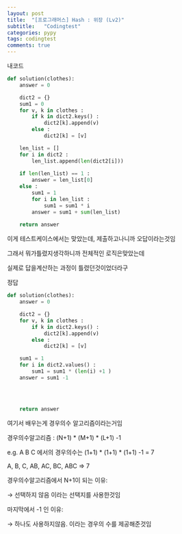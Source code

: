 ```yaml
---
layout: post
title:  "[프로그래머스] Hash : 위장 (Lv2)"
subtitle:   "Codingtest"
categories: pypy
tags: codingtest
comments: true
---
```


내코드

```python
def solution(clothes):
    answer = 0

    dict2 = {}
    sum1 = 0
    for v, k in clothes :
        if k in dict2.keys() :
            dict2[k].append(v)
        else :
            dict2[k] = [v]

    len_list = []
    for i in dict2 :
        len_list.append(len(dict2[i]))
        
    if len(len_list) == 1 :
        answer = len_list[0]
    else :
        sum1 = 1
        for i in len_list :
            sum1 = sum1 * i
        answer = sum1 + sum(len_list)
    
    return answer

```

이게 테스트케이스에서는 맞았는데, 제출하고나니까 오답이라는것임

그래서 뭐가틀렸지생각하니까 전체적인 로직은맞았는데

실제로 답을계산하는 과정이 틀렸던것이었더라구

정답

```python
def solution(clothes):
    answer = 0

    dict2 = {}
    for v, k in clothes :
        if k in dict2.keys() :
            dict2[k].append(v)
        else :
            dict2[k] = [v]

    sum1 = 1
    for i in dict2.values() :
        sum1 = sum1 * (len(i) +1 )
    answer = sum1 -1

    
    
    
    return answer
```

여기서 배우는게 경우의수 알고리즘이라는거임

경우의수알고리즘 : (N+1) * (M+1) * (L+1) -1

e.g. A  B  C  에서의 경우의수는 (1+1) * (1+1) * (1+1) -1 = 7

A, B, C, AB, AC, BC, ABC ⇒ 7

경우의수알고리즘에서 N+1이 되는 이유:

→ 선택하지 않음 이라는 선택지를 사용한것임

마지막에서 -1 인 이유:

→ 하나도 사용하지않음. 이라는 경우의 수를 제공해준것임